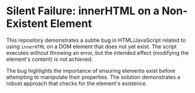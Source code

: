 # Silent Failure: innerHTML on a Non-Existent Element

This repository demonstrates a subtle bug in HTML/JavaScript related to using `innerHTML` on a DOM element that does not yet exist.  The script executes without throwing an error, but the intended effect (modifying the element's content) is not achieved.

The bug highlights the importance of ensuring elements exist before attempting to manipulate their properties.  The solution demonstrates a robust approach that checks for the element's existence.